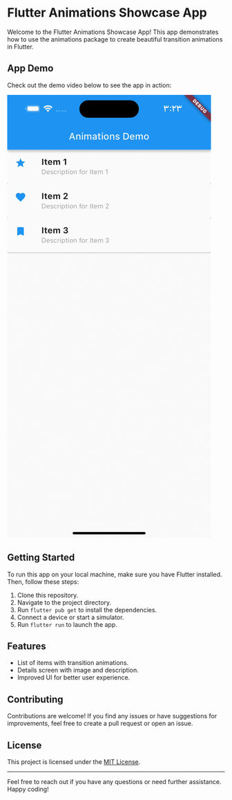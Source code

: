 # Flutter Animations Showcase App

Welcome to the Flutter Animations Showcase App! This app demonstrates how to use the animations package to create beautiful transition animations in Flutter.

## App Demo

Check out the demo video below to see the app in action:

![App Demo Video](Simulator%20Screen%20Recording%20-%20iPhone%2014%20Pro%20Max%20-%202023-09-01%20at%2003.23.57.gif)

## Getting Started

To run this app on your local machine, make sure you have Flutter installed. Then, follow these steps:

1. Clone this repository.
2. Navigate to the project directory.
3. Run `flutter pub get` to install the dependencies.
4. Connect a device or start a simulator.
5. Run `flutter run` to launch the app.

## Features

- List of items with transition animations.
- Details screen with image and description.
- Improved UI for better user experience.

## Contributing

Contributions are welcome! If you find any issues or have suggestions for improvements, feel free to create a pull request or open an issue.

## License

This project is licensed under the [MIT License](LICENSE).

---

Feel free to reach out if you have any questions or need further assistance. Happy coding!
